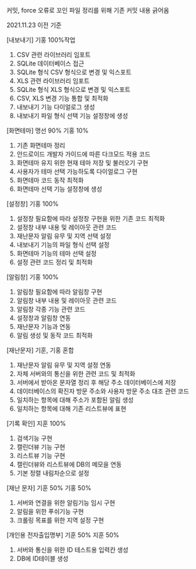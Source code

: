 커밋, force 오류로 꼬인 파일 정리를 위해 기존 커밋 내용 긁어옴

2021.11.23 이전 기준

[내보내기] 기홍 100%작업
1. CSV 관련 라이브러리 임포트
2. SQLite 데이터베이스 접근
3. SQLite 형식 CSV 형식으로 변경 및 익스포트
4. XLS 관련 라이브러리 임포트
5. SQLite 형식 XLS 형식으로 변경 및 익스포트
6. CSV, XLS 변경 기능 통합 및 최적화
7. 내보내기 기능 다이얼로그 생성
8. 내보내기 파일 형식 선택 기능 설정창에 생성

[화면테마] 명선 90% 기홍 10%
1. 기존 화면테마 정리
2. 안드로이드 개발자 가이드에 따른 다크모드 적용 코드
3. 화면테마 유지 위한 현재 테마 저장 및 불러오기 구현
4. 사용자가 테마 선택 가능하도록 다이얼로그 구현
5. 화면테마 코드 동작 최적화
6. 화면테마 선택 기능 설정창에 생성

[설정창] 기홍 100%
1. 설정창 필요함에 따라 설정창 구현을 위한 기존 코드 최적화
2. 설정창 내부 내용 및 레이아웃 관련 코드
3. 재난문자 알림 유무 및 지역 선택 설정
4. 내보내기 기능의 파일 형식 선택 설정
5. 화면테마 기능의 테마 선택 설정
6. 설정 관련 코드 정리 및 최적화

[알림창] 기홍 100%
1. 알림창 필요함에 따라 알림창 구현
2. 알림창 내부 내용 및 레이아웃 관련 코드
3. 알림창 각종 기능 관련 코드
4. 설정창과 알림창 연동
5. 재난문자 기능과 연동
6. 알림 생성 및 동작 코드 최적화

[재난문자] 기훈, 기홍 혼합
1. 재난문자 알림 유무 및 지역 설정 연동
2. 자체 서버와의 통신을 위한 관련 코드 및 최적화
3. 서버에서 받아온 문자열 정리 후 해당 주소 데이터베이스에 저장
4. 데이터베이스의 확진자 방문 주소와 사용자 방문 주소 대조 관련 코드
5. 일치하는 항목에 대해 주소가 포함된 알림 생성
6. 일치하는 항목에 대해 기존 리스트뷰에 표현

[기록 확인] 지훈 100%
1. 검색기능 구현
2. 캘린더뷰 기능 구현
3. 리스트뷰 기능 구현
4. 캘린더뷰와 리스트뷰에 DB의 메모을 연동
5. 기본 정렬 내림차순으로 설정 

[재난 문자] 기훈 50% 기홍 50%
1. 서버와 연결을 위한 알림기능 임시 구현
2. 알림을 위한 푸쉬기능 구현
3. 크롤링 목표를 위한 지역 설정 구현

[개인용 전자출입명부] 기훈 50% 지훈 50%
1. 서버와 통신을 위한  ID 테스트용 입력칸 생성
2. DB에 ID테이블 생성
